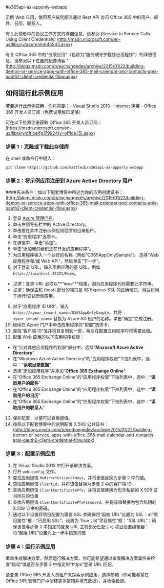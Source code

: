 #o365api-as-apponly-webapp

示例 Web 应用，使用客户端凭据流通过 Rest API 访问 Office 365 中的用户、邮件、日历、联系人。

有关此情形中的协议工作方式的详细信息，请参阅 [Service to Service Calls Using Client Credentials] (http://msdn.microsoft.com/en-us/library/azure/dn645543.aspx)

有关 Office 365 中的“仅限应用”（也称为“服务或守护程序应用程序”）的详细信息，请参阅以下位置的配套博客：(http://blogs.msdn.com/b/exchangedev/archive/2015/01/22/building-demon-or-service-apps-with-office-365-mail-calendar-and-contacts-apis-oauth2-client-credential-flow.aspx)

## 如何运行此示例应用

若要运行此示例应用，你将需要：- Visual Studio 2013 - Internet 连接 - Office 365 开发人员订阅（免费试用版已足够）

可在以下位置注册获取 Office 365 开发人员订阅：(https://msdn.microsoft.com/en-us/library/office/fp179924(v=office.15).aspx)


### 步骤 1：克隆或下载此存储库

在 shell 或命令行中键入：

`git clone https://github.com/mattleib/o365api-as-apponly-webapp`


### 步骤 2：将示例应用注册到 Azure Active Directory 租户

####先决条件：如以下配套博客中所述为你的应用创建证书：(http://blogs.msdn.com/b/exchangedev/archive/2015/01/22/building-demon-or-service-apps-with-office-365-mail-calendar-and-contacts-apis-oauth2-client-credential-flow.aspx)

1. 登录 [Azure 管理门户](https://manage.windowsazure.com)。
2. 单击左侧导航栏中的 Active Directory。
3. 单击要在其中注册示例应用程序的目录租户。
4. 单击“应用程序”选项卡。
5. 在弹窗中，单击“添加”。
6. 单击“添加我的组织正在开发的应用程序”。
7. 为应用程序输入一个友好的名称（例如“O365AppOnlySample”），选择“Web 应用程序和/或 Web API”，然后单击“下一步”。
8. 对于登录 URL，输入示例应用的基 URL，例如 `https://localhost:44321/Home`。 
  - *注意*：登录 URL 必须以**“`Home`”**结尾，因为应用程序代码需要此字符串。 
  - *注意*：确保主机 (host) 部分的端口是 IIS Express SSL 的正确端口，稍后将用于运行/调试示例应用。
9. 对于“应用程序 ID URI”，输入 `https://<your_tenant_name>/O365AppOnlySample`，并将 `<your_tenant_name>` 替换为 Azure AD 租户的名称。单击“确定”完成注册。
10. 继续在 Azure 门户中单击应用程序的“配置”选项卡。
11. 查找“客户端 ID”值并将其复制到一旁，稍后在配置应用程序时将需要此值。
12. 配置 Web 应用的以下应用程序权限：
  - 在“针对其他应用程序的权限”部分中，选择“**Microsoft Azure Active Directory**” 
  - 在“Windows Azure Active Directory”的“应用程序权限”下拉列表中，选中：“**读取目录数据**”
  - 选择“添加应用程序”并添加“**Office 365 Exchange Online**”
  - 在“Office 365 Exchange Online”的“应用程序权限”下拉列表中，选中：“**读取用户的邮件**”
  - 在“Office 365 Exchange Online”的“应用程序权限”下拉列表中，选中：“**读取用户的日历**”
  - 在“Office 365 Exchange Online”的“应用程序权限”下拉列表中，选中：“**读取用户的联系人**”
13. 保存配置，以便可以查看键值。
14. 按照以下配套博客中的说明配置 X.509 公共证书：(http://blogs.msdn.com/b/exchangedev/archive/2015/01/22/building-demon-or-service-apps-with-office-365-mail-calendar-and-contacts-apis-oauth2-client-credential-flow.aspx)


### 步骤 3：配置示例应用

1. 在 Visual Studio 2013 中打开该解决方案。
2. 打开 `web.config` 文件。
3. 查找应用键值 `RedirectUriLocalHost`，并将该值替换为步骤 2 中的值。
4. 查找应用键值 `ClientId`，并将该值替换为步骤 2 中的客户端 ID。
5. 查找应用键值 `ClientCertificatePfx`，并将该值替换为包含私钥的 X.509 证书所在的位置
6. 查找应用键值 `ClientCertificatePfxPassword`，并将该值替换为包含私钥的 X.509 证书的密码。
7. 通过以下设置将项目配置为需要 SSL 并确保将“起始 URL”设置为 SSL：a)“项目属性”框：“已启用 SSL”，设置为 True；b)“项目属性”框：“SSL URL”：确保该值与步骤 2 中指定的登录 URL 主机部分匹配；c) 项目设置编辑器：将“起始 URL”设置为上一步中指定的值
	


### 步骤 4：运行示例应用

重新生成解决方案，然后运行解决方案。你可能希望通过查看解决方案属性来检查“启动”值是否与步骤 2 中指定的“https”登录 URL 匹配。

请登录 Office 365 开发人员租户来探索示例应用，选择邮箱（你可能希望在 Office 365 管理门户中创建更多邮箱并填充数据），并检索数据。



